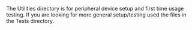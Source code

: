 The Utilities directory is for peripheral device setup and first time usage testing. If you are looking for more general setup/testing used the files in the Tests directory.
